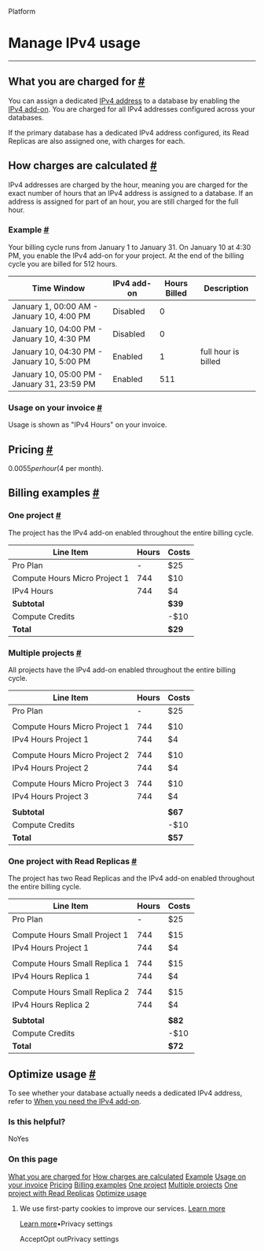 Platform

# Manage IPv4 usage

* * *

## What you are charged for [\#](https://supabase.com/docs/guides/platform/manage-your-usage/ipv4\#what-you-are-charged-for)

You can assign a dedicated [IPv4 address](https://supabase.com/docs/guides/platform/ipv4-address) to a database by enabling the [IPv4 add-on](https://supabase.com/dashboard/project/_/settings/addons?panel=ipv4). You are charged for all IPv4 addresses configured across your databases.

If the primary database has a dedicated IPv4 address configured, its Read Replicas are also assigned one, with charges for each.

## How charges are calculated [\#](https://supabase.com/docs/guides/platform/manage-your-usage/ipv4\#how-charges-are-calculated)

IPv4 addresses are charged by the hour, meaning you are charged for the exact number of hours that an IPv4 address is assigned to a database. If an address is assigned for part of an hour, you are still charged for the full hour.

### Example [\#](https://supabase.com/docs/guides/platform/manage-your-usage/ipv4\#example)

Your billing cycle runs from January 1 to January 31. On January 10 at 4:30 PM, you enable the IPv4 add-on for your project. At the end of the billing cycle you are billed for 512 hours.

| Time Window | IPv4 add-on | Hours Billed | Description |
| --- | --- | --- | --- |
| January 1, 00:00 AM - January 10, 4:00 PM | Disabled | 0 |  |
| January 10, 04:00 PM - January 10, 4:30 PM | Disabled | 0 |  |
| January 10, 04:30 PM - January 10, 5:00 PM | Enabled | 1 | full hour is billed |
| January 10, 05:00 PM - January 31, 23:59 PM | Enabled | 511 |  |

### Usage on your invoice [\#](https://supabase.com/docs/guides/platform/manage-your-usage/ipv4\#usage-on-your-invoice)

Usage is shown as "IPv4 Hours" on your invoice.

## Pricing [\#](https://supabase.com/docs/guides/platform/manage-your-usage/ipv4\#pricing)

$0.0055 per hour ($4 per month).

## Billing examples [\#](https://supabase.com/docs/guides/platform/manage-your-usage/ipv4\#billing-examples)

### One project [\#](https://supabase.com/docs/guides/platform/manage-your-usage/ipv4\#one-project)

The project has the IPv4 add-on enabled throughout the entire billing cycle.

| Line Item | Hours | Costs |
| --- | --- | --- |
| Pro Plan | - | $25 |
| Compute Hours Micro Project 1 | 744 | $10 |
| IPv4 Hours | 744 | $4 |
| **Subtotal** |  | **$39** |
| Compute Credits |  | -$10 |
| **Total** |  | **$29** |

### Multiple projects [\#](https://supabase.com/docs/guides/platform/manage-your-usage/ipv4\#multiple-projects)

All projects have the IPv4 add-on enabled throughout the entire billing cycle.

| Line Item | Hours | Costs |
| --- | --- | --- |
| Pro Plan | - | $25 |
|  |  |  |
| Compute Hours Micro Project 1 | 744 | $10 |
| IPv4 Hours Project 1 | 744 | $4 |
|  |  |  |
| Compute Hours Micro Project 2 | 744 | $10 |
| IPv4 Hours Project 2 | 744 | $4 |
|  |  |  |
| Compute Hours Micro Project 3 | 744 | $10 |
| IPv4 Hours Project 3 | 744 | $4 |
|  |  |  |
| **Subtotal** |  | **$67** |
| Compute Credits |  | -$10 |
| **Total** |  | **$57** |

### One project with Read Replicas [\#](https://supabase.com/docs/guides/platform/manage-your-usage/ipv4\#one-project-with-read-replicas)

The project has two Read Replicas and the IPv4 add-on enabled throughout the entire billing cycle.

| Line Item | Hours | Costs |
| --- | --- | --- |
| Pro Plan | - | $25 |
|  |  |  |
| Compute Hours Small Project 1 | 744 | $15 |
| IPv4 Hours Project 1 | 744 | $4 |
|  |  |  |
| Compute Hours Small Replica 1 | 744 | $15 |
| IPv4 Hours Replica 1 | 744 | $4 |
|  |  |  |
| Compute Hours Small Replica 2 | 744 | $15 |
| IPv4 Hours Replica 2 | 744 | $4 |
|  |  |  |
| **Subtotal** |  | **$82** |
| Compute Credits |  | -$10 |
| **Total** |  | **$72** |

## Optimize usage [\#](https://supabase.com/docs/guides/platform/manage-your-usage/ipv4\#optimize-usage)

To see whether your database actually needs a dedicated IPv4 address, refer to [When you need the IPv4 add-on](https://supabase.com/docs/guides/platform/ipv4-address#when-you-need-the-ipv4-add-on).

### Is this helpful?

NoYes

### On this page

[What you are charged for](https://supabase.com/docs/guides/platform/manage-your-usage/ipv4#what-you-are-charged-for) [How charges are calculated](https://supabase.com/docs/guides/platform/manage-your-usage/ipv4#how-charges-are-calculated) [Example](https://supabase.com/docs/guides/platform/manage-your-usage/ipv4#example) [Usage on your invoice](https://supabase.com/docs/guides/platform/manage-your-usage/ipv4#usage-on-your-invoice) [Pricing](https://supabase.com/docs/guides/platform/manage-your-usage/ipv4#pricing) [Billing examples](https://supabase.com/docs/guides/platform/manage-your-usage/ipv4#billing-examples) [One project](https://supabase.com/docs/guides/platform/manage-your-usage/ipv4#one-project) [Multiple projects](https://supabase.com/docs/guides/platform/manage-your-usage/ipv4#multiple-projects) [One project with Read Replicas](https://supabase.com/docs/guides/platform/manage-your-usage/ipv4#one-project-with-read-replicas) [Optimize usage](https://supabase.com/docs/guides/platform/manage-your-usage/ipv4#optimize-usage)

1. We use first-party cookies to improve our services. [Learn more](https://supabase.com/privacy#8-cookies-and-similar-technologies-used-on-our-european-services)



   [Learn more](https://supabase.com/privacy#8-cookies-and-similar-technologies-used-on-our-european-services)•Privacy settings





   AcceptOpt outPrivacy settings